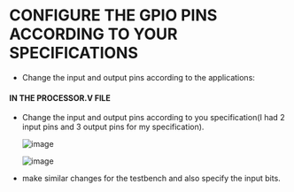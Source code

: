 # CONFIGURE THE GPIO PINS ACCORDING TO YOUR SPECIFICATIONS

- Change the input and output pins according to the applications:

#### IN THE PROCESSOR.V FILE

- Change the input and output pins according to you specification(I had 2 input pins and 3 output pins for my specification).


  ![image](https://github.com/SoahamMoulree/RISC-V-Repo/assets/169994191/c86d2cf6-427d-4b15-9a98-e3e200ce63b6)

  ![image](https://github.com/SoahamMoulree/RISC-V-Repo/assets/169994191/03218e67-6b9d-414b-80b8-157847e4738d)
  
- make similar changes for the testbench and also specify the input bits.
